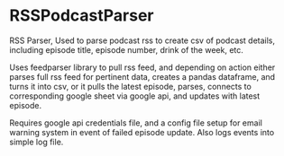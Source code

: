# RSSPodcastParser

RSS Parser, Used to parse podcast rss to create csv of podcast details, including episode title, episode number, drink of the week, etc. 

Uses feedparser library to pull rss feed, and depending on action either parses full rss feed for pertinent data, creates a pandas dataframe, and turns it into csv, or it pulls the latest episode, parses, connects to corresponding google sheet via google api, and updates with latest episode.

Requires google api credentials file, and a config file setup for email warning system in event of failed episode update. Also logs events into simple log file.

